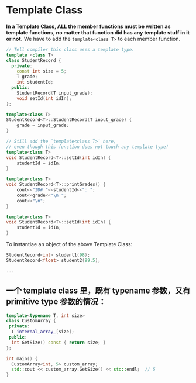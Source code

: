 # Template Class

**In a Template Class, ALL the member functions must be written as template functions, no matter that function did has any template stuff in it or not.**
We have to add the `template<class T>` to each member function.

```cpp
// Tell compiler this class uses a template type.
template <class T>
class StudentRecord {
  private:
    const int size = 5;
    T grade;
    int studentId;
  public:
    StudentRecord(T input_grade);
    void setId(int idIn);
};

template<class T>
StudentRecord<T>::StudentRecord(T input_grade) {
    grade = input_grade;
}

// Still add the `template<class T>` here,
// even though this function does not touch any template type!
template<class T>
void StudentRecord<T>::setId(int idIn) {
    studentId = idIn;
}

template<class T>
void StudentRecord<T>::printGrades() {
    cout<<"ID# "<<studentId<<": ";
    cout<<grade<<"\n ";
    cout<<"\n";
}

template<class T>
void StudentRecord<T>::setId(int idIn) {
    studentId = idIn;
}
```

To instantiae an object of the above Template Class:
```cpp
StudentRecord<int> student1(98);
StudentRecord<float> student2(99.5);

...
```

## 一个 template class 里，既有 typename 参数，又有 primitive type 参数的情况：
```cpp
template<typename T, int size>
class CustomArray {
 private:
  T internal_array_[size];
 public:
  int GetSize() const { return size; }
};

int main() {
  CustomArray<int, 5> custom_array;
  std::cout << custom_array.GetSize() << std::endl;  // 5
}
```

